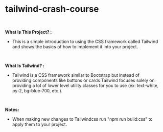 # tailwind-crash-course

<br>

**What Is This Project? :**

- This is a simple introduction to using the CSS framework called Tailwind and shows the basics of how to implement it into your project.

<br>

**What Is Tailwind? :**

- Tailwind is a CSS framework similar to Bootstrap but instead of providing components like buttons or cards Tailwind focuses solely on providing a lot of lower level utility classes for you to use (ex: text-white, py-2, bg-blue-700, etc.).

<br>

**Notes:**

- When making new changes to Tailwindcss run "npm run build:css" to apply them to your project.
